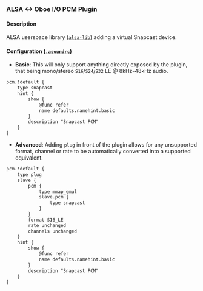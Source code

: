 ### ALSA <-> Oboe I/O PCM Plugin

#### Description

ALSA userspace library ([`alsa-lib`](https://github.com/alsa-project/alsa-lib/)) adding a virtual Snapcast device.

#### Configuration ([`.asoundrc`](https://www.alsa-project.org/wiki/Asoundrc))

* **Basic**: This will only support anything directly exposed by the plugin, that being mono/stereo `S16`/`S24`/`S32` LE @ 8kHz-48kHz audio.

```txt
pcm.!default {
    type snapcast
    hint {
        show {
            @func refer
            name defaults.namehint.basic
        }
        description "Snapcast PCM"
    }
}
```

* **Advanced**: Adding `plug` in front of the plugin allows for any unsupported format, channel or rate to be automatically converted into a supported equivalent.

```txt
pcm.!default {
    type plug
    slave {
        pcm {
            type mmap_emul
            slave.pcm {
                type snapcast
            }
        }
        format S16_LE
        rate unchanged
        channels unchanged
    }
    hint {
        show {
            @func refer
            name defaults.namehint.basic
        }
        description "Snapcast PCM"
    }
}
```
